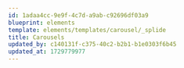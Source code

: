 ```yaml
---
id: 1adaa4cc-9e9f-4c7d-a9ab-c92696df03a9
blueprint: elements
template: elements/templates/carousel/_splide
title: Carousels
updated_by: c140131f-c375-40c2-b2b1-b1e0303f6b45
updated_at: 1729779977
---
```

